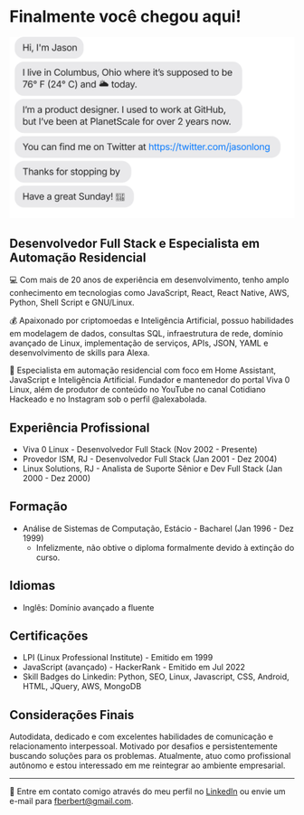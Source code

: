 # Finalmente você chegou aqui!

![banner animado](https://raw.githubusercontent.com/fberbert/fberbert/main/chat1.svg)

## Desenvolvedor Full Stack e Especialista em Automação Residencial

:computer: Com mais de 20 anos de experiência em desenvolvimento, tenho amplo conhecimento em tecnologias como JavaScript, React, React Native, AWS, Python, Shell Script e GNU/Linux.

:moneybag: Apaixonado por criptomoedas e Inteligência Artificial, possuo habilidades em modelagem de dados, consultas SQL, infraestrutura de rede, domínio avançado de Linux, implementação de serviços, APIs, JSON, YAML e desenvolvimento de skills para Alexa.

:house_with_garden: Especialista em automação residencial com foco em Home Assistant, JavaScript e Inteligência Artificial. Fundador e mantenedor do portal Viva 0 Linux, além de produtor de conteúdo no YouTube no canal Cotidiano Hackeado e no Instagram sob o perfil @alexabolada.

## Experiência Profissional

- Viva 0 Linux - Desenvolvedor Full Stack (Nov 2002 - Presente)
- Provedor ISM, RJ - Desenvolvedor Full Stack (Jan 2001 - Dez 2004)
- Linux Solutions, RJ - Analista de Suporte Sênior e Dev Full Stack (Jan 2000 - Dez 2000)

## Formação

- Análise de Sistemas de Computação, Estácio - Bacharel (Jan 1996 - Dez 1999)
  - Infelizmente, não obtive o diploma formalmente devido à extinção do curso.

## Idiomas

- Inglês: Domínio avançado a fluente

## Certificações

- LPI (Linux Professional Institute) - Emitido em 1999
- JavaScript (avançado) - HackerRank - Emitido em Jul 2022
- Skill Badges do Linkedin: Python, SEO, Linux, Javascript, CSS, Android, HTML, JQuery, AWS, MongoDB

## Considerações Finais

Autodidata, dedicado e com excelentes habilidades de comunicação e relacionamento interpessoal. Motivado por desafios e persistentemente buscando soluções para os problemas. Atualmente, atuo como profissional autônomo e estou interessado em me reintegrar ao ambiente empresarial.

---

:email: Entre em contato comigo através do meu perfil no [LinkedIn](https://www.linkedin.com/in/seu_perfil_linkedin) ou envie um e-mail para fberbert@gmail.com.
